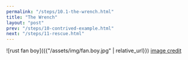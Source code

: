 ```yaml
---
permalink: "/steps/10.1-the-wrench.html"
title: "The Wrench"
layout: "post"
prev: "/steps/10-contrived-example.html"
next: "/steps/11-rescue.html"
---
```

![rust fan boy]({{"/assets/img/fan.boy.jpg" | relative_url}})
[image credit](https://www.dragoart.com/tuts/3423/1/1/how-to-draw-chum-chum-from-fanboy-and-chum-chum.htm)